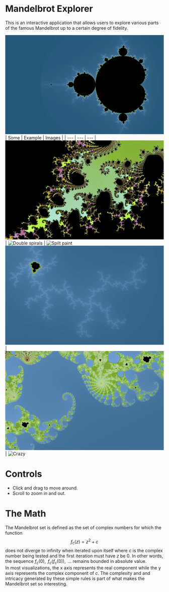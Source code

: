# Mandelbrot Explorer
This is an interactive application that allows users to explore various parts of the famous Mandelbrot up to a certain degree of fidelity.

![Mandelbrot Big Picture](https://github.com/jmielc2/Mandelbrot-Explorer/blob/main/Documents/big-picture-view.png?raw=true)
| Some | Example | Images |
| --- | --- | --- |
![Octopus](https://github.com/jmielc2/Mandelbrot-Explorer/blob/main/Documents/octopus.png?raw=true) | ![Double spirals](https://github.com/jmielc2/Mandelbrot-Explorer/blob/main/Documents/double-spirals.png?raw=true) | ![Spilt paint](https://github.com/jmielc2/Mandelbrot-Explorer/blob/main/Documents/spilt-paint.png?raw=true)
![Lightning](https://github.com/jmielc2/Mandelbrot-Explorer/blob/main/Documents/lightning.png?raw=true) | ![Curls](https://github.com/jmielc2/Mandelbrot-Explorer/blob/main/Documents/curls.png?raw=true) | ![Crazy](https://github.com/jmielc2/Mandelbrot-Explorer/blob/main/Documents/crazy.png?raw=true)

# Controls
- Click and drag to move around.
- Scroll to zoom in and out.

# The Math
The Mandelbrot set is defined as the set of complex numbers for which the function
$$f_{c}(z) = z^2 + c$$
does not diverge to infinity when iterated upon itself where *c* is the complex number being tested and the first iteration must have *z* be 0. In other words, the sequence $`f_{c}(0),\text{ } f_{c}(f_{c}(0)),\text{ ...}`$ remains bounded in absolute value.
<br>
In most visualizations, the x axis represents the real component while the y axis represents the complex component of *c*. The complexity and and intricacy generated by these simple rules is part of what makes the Mandelbrot set so interesting.
